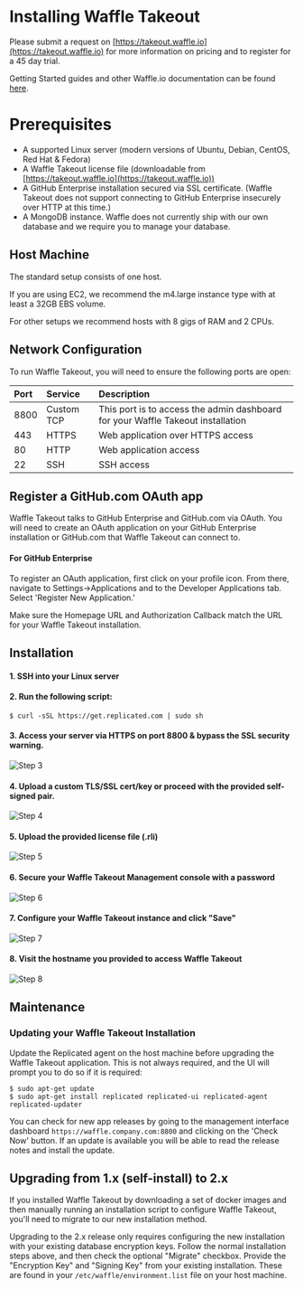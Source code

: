 # Installing Waffle Takeout

Please submit a request on [https://takeout.waffle.io](https://takeout.waffle.io) for more information on pricing and to register for a 45 day trial.

Getting Started guides and other Waffle.io documentation can be found [here](https://github.com/waffleio/waffle.io/wiki).

# Prerequisites

* A supported Linux server (modern versions of Ubuntu, Debian, CentOS, Red Hat & Fedora)
* A Waffle Takeout license file (downloadable from [https://takeout.waffle.io](https://takeout.waffle.io))
* A GitHub Enterprise installation secured via SSL certificate. (Waffle Takeout does not support connecting to GitHub Enterprise insecurely over HTTP at this time.)
* A MongoDB instance. Waffle does not currently ship with our own database and we require you to manage your database.

## Host Machine

The standard setup consists of one host.

If you are using EC2, we recommend the m4.large instance type with at least a 32GB EBS volume.

For other setups we recommend hosts with 8 gigs of RAM and 2 CPUs.

## Network Configuration

To run Waffle Takeout, you will need to ensure the following ports are open:

| Port          | Service       | Description                                                                      |
| :------------ |:--------------| :--------------------------------------------------------------------------------|
| 8800          | Custom TCP    | This port is to access the admin dashboard for your Waffle Takeout installation  |
| 443           | HTTPS         | Web application over HTTPS access                                                |
| 80            | HTTP          | Web application access                                                           |
| 22            | SSH           | SSH access                                                                       |

## Register a GitHub.com OAuth app

Waffle Takeout talks to GitHub Enterprise and GitHub.com via OAuth. You will need to create an OAuth application on your GitHub Enterprise installation or GitHub.com that Waffle Takeout can connect to.

#### For GitHub Enterprise

To register an OAuth application, first click on your profile icon. From there, navigate to Settings->Applications and to the Developer Applications tab. Select 'Register New Application.'

Make sure the Homepage URL and Authorization Callback match the URL for your Waffle Takeout installation.

## Installation

#### 1. SSH into your Linux server
#### 2. Run the following script:

 ```curl
$ curl -sSL https://get.replicated.com | sudo sh
 ```

#### 3. Access your server via HTTPS on port 8800 & bypass the SSL security warning.

![Step 3](http://f.cl.ly/items/341U3v3I2O3n1c1G1h3I/1.png)

#### 4. Upload a custom TLS/SSL cert/key or proceed with the provided self-signed pair.

![Step 4](http://f.cl.ly/items/0r3T2l453A350v1W0V2q/2.png)

#### 5. Upload the provided license file (.rli)

![Step 5](http://f.cl.ly/items/1x1b042H353N3C2P0V22/3.png)

#### 6. Secure your Waffle Takeout Management console with a password

![Step 6](http://f.cl.ly/items/412o1Z2X3I1O2w462x0c/4.png)

#### 7. Configure your Waffle Takeout instance and click "Save"

![Step 7](http://f.cl.ly/items/0w223t293h0p3J451r2a/5.png)

#### 8. Visit the hostname you provided to access Waffle Takeout

![Step 8](http://f.cl.ly/items/0y0l2z0F3D0t3v1o0Q1X/6.png)

## Maintenance

### Updating your Waffle Takeout Installation

Update the Replicated agent on the host machine before upgrading the Waffle Takeout application. This is not always required, and the UI will prompt you to do so if it is required:

```curl
$ sudo apt-get update
$ sudo apt-get install replicated replicated-ui replicated-agent replicated-updater
```

You can check for new app releases by going to the management interface dashboard `https://waffle.company.com:8800` and clicking on the 'Check Now' button. If an update is available you will be able to read the release notes and install the update.

## Upgrading from 1.x (self-install) to 2.x

If you installed Waffle Takeout by downloading a set of docker images and then manually running an installation script to configure Waffle Takeout, you'll need to migrate to our new installation method.

Upgrading to the 2.x release only requires configuring the new installation with your existing database encryption keys. Follow the normal installation steps above, and then check the optional "Migrate" checkbox. Provide the "Encryption Key" and "Signing Key" from your existing installation. These are found in your `/etc/waffle/environment.list` file on your host machine.
